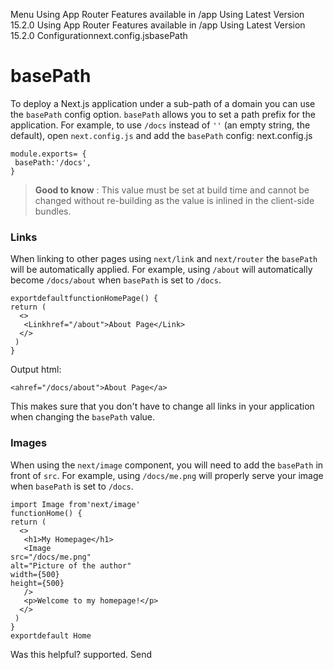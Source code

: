 Menu
Using App Router
Features available in /app
Using Latest Version
15.2.0
Using App Router
Features available in /app
Using Latest Version
15.2.0
Configurationnext.config.jsbasePath
# basePath
To deploy a Next.js application under a sub-path of a domain you can use the `basePath` config option.
`basePath` allows you to set a path prefix for the application. For example, to use `/docs` instead of `''` (an empty string, the default), open `next.config.js` and add the `basePath` config:
next.config.js
```
module.exports= {
 basePath:'/docs',
}
```

> **Good to know** : This value must be set at build time and cannot be changed without re-building as the value is inlined in the client-side bundles.
### Links
When linking to other pages using `next/link` and `next/router` the `basePath` will be automatically applied.
For example, using `/about` will automatically become `/docs/about` when `basePath` is set to `/docs`.
```
exportdefaultfunctionHomePage() {
return (
  <>
   <Linkhref="/about">About Page</Link>
  </>
 )
}
```

Output html:
```
<ahref="/docs/about">About Page</a>
```

This makes sure that you don't have to change all links in your application when changing the `basePath` value.
### Images
When using the `next/image` component, you will need to add the `basePath` in front of `src`.
For example, using `/docs/me.png` will properly serve your image when `basePath` is set to `/docs`.
```
import Image from'next/image'
functionHome() {
return (
  <>
   <h1>My Homepage</h1>
   <Image
src="/docs/me.png"
alt="Picture of the author"
width={500}
height={500}
   />
   <p>Welcome to my homepage!</p>
  </>
 )
}
exportdefault Home
```

Was this helpful?
supported.
Send

